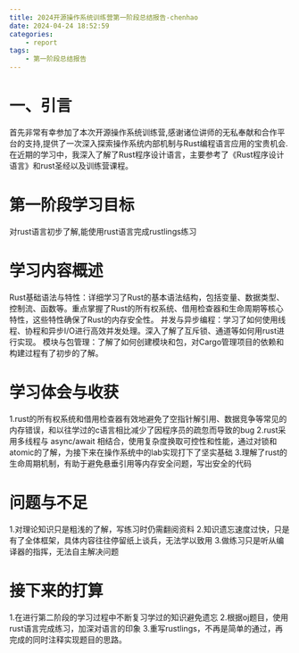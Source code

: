 ```yaml
---
title: 2024开源操作系统训练营第一阶段总结报告-chenhao
date: 2024-04-24 18:52:59
categories:
	- report
tags:
	- 第一阶段总结报告
---
```

# 一、引言
首先非常有幸参加了本次开源操作系统训练营,感谢诸位讲师的无私奉献和合作平台的支持,提供了一次深入探索操作系统内部机制与Rust编程语言应用的宝贵机会.在近期的学习中，我深入了解了Rust程序设计语言，主要参考了《Rust程序设计语言》和rust圣经以及训练营课程。
# 第一阶段学习目标
对rust语言初步了解,能使用rust语言完成rustlings练习
# 学习内容概述
Rust基础语法与特性：详细学习了Rust的基本语法结构，包括变量、数据类型、控制流、函数等。重点掌握了Rust的所有权系统、借用检查器和生命周期等核心特性，这些特性确保了Rust的内存安全性。
并发与异步编程：学习了如何使用线程、协程和异步I/O进行高效并发处理。深入了解了互斥锁、通道等如何用rust进行实现。
模块与包管理：了解了如何创建模块和包，对Cargo管理项目的依赖和构建过程有了初步的了解。
# 学习体会与收获
1.rust的所有权系统和借用检查器有效地避免了空指针解引用、数据竞争等常见的内存错误，和以往学过的c语言相比减少了因程序员的疏忽而导致的bug
2.rust采用多线程与 async/await 相结合，使用复杂度换取可控性和性能，通过对锁和atomic的了解，为接下来在操作系统中的lab实现打下了坚实基础
3.理解了rust的生命周期机制，有助于避免悬垂引用等内存安全问题，写出安全的代码
# 问题与不足
1.对理论知识只是粗浅的了解，写练习时仍需翻阅资料
2.知识遗忘速度过快，只是有了全体框架，具体内容往往停留纸上谈兵，无法学以致用
3.做练习只是听从编译器的指挥，无法自主解决问题
# 接下来的打算
1.在进行第二阶段的学习过程中不断复习学过的知识避免遗忘
2.根据oj题目，使用rust语言完成练习，加深对语言的印象
3.重写rustlings，不再是简单的通过，再完成的同时注释实现题目的思路。
